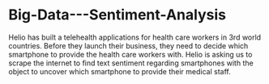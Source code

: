 # Big-Data---Sentiment-Analysis
Helio has built a telehealth applications for health care workers in 3rd world countries. Before they launch their business, they need to decide which smartphone to provide the health care workers with.  Helio is asking us to scrape the internet to find text sentiment regarding smartphones with the object to uncover which smartphone to provide their medical staff. 
